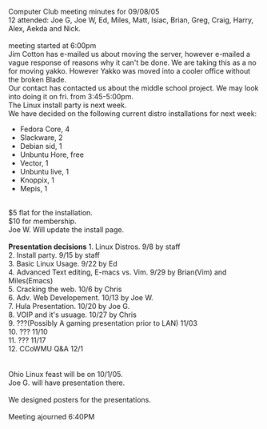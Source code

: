Computer Club meeting minutes for 09/08/05<br>
   12 attended: Joe G, Joe W, Ed, Miles, Matt, Isiac, Brian, Greg, Craig, Harry, Alex, Aekda and Nick.<br>
<br>
meeting started at 6:00pm<br>
Jim Cotton has e-mailed us about moving the server, however e-mailed a vague response of reasons why it can't be done. We are taking this as a no for moving yakko. However Yakko was moved into a cooler office without the broken Blade.<br>
Our contact has contacted us about the middle school project.  We may look into doing it on fri. from 3:45-5:00pm.<br>
The Linux install party is next week.<br>
We have decided on the following current distro installations for next week:<br>
- Fedora Core, 4<br>
- Slackware, 2<br>
- Debian sid, 1<br>
- Unbuntu Hore, free<br>
- Vector, 1<br>
- Unbuntu live, 1<br>
- Knoppix, 1<br>
- Mepis, 1<br>
<br>
$5 flat for the installation.<br>
$10 for membership.<br>
Joe W. Will update the install page.<br> 
<br>
<b>Presentation decisions</b>
1. Linux Distros. 9/8 by staff<br>
2. Install party. 9/15 by staff<br>
3. Basic Linux Usage. 9/22 by Ed<br>
4. Advanced Text editing, E-macs vs. Vim. 9/29 by Brian(Vim) and Miles(Emacs)<br>
5. Cracking the web. 10/6 by Chris<br>
6. Adv. Web Developement. 10/13 by Joe W.<br>
7. Hula Presentation. 10/20 by Joe G.<br>
8. VOIP and it's usuage. 10/27 by Chris<br>
9. ???(Possibly A gaming presentation prior to LAN) 11/03<br>
10. ??? 11/10<br>
11. ??? 11/17<br>
12. CCoWMU Q&A 12/1<br>
<br>
<br>
Ohio Linux feast will be on 10/1/05.<br>
Joe G. will have presentation there.<br>
<br>
We designed posters for the presentations.<br>
<br>
Meeting ajourned 6:40PM<br>
